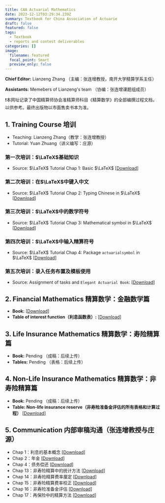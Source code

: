 ```yaml
---
title: CAA Actuarial Mathematics
date: 2023-12-12T03:29:34.239Z
summary: Textbook for China Association of Actuarie
draft: false
featured: false
tags:
  - Textbook
  - reports and contest deliverables
categories: []
image:
  filename: featured
  focal_point: Smart
  preview_only: false
---
```

<b>Chief Editor:</b> Lianzeng Zhang （主编：张连增教授，南开大学精算学系主任）

<b>Assistants:</b> Memebers of Lianzeng's team （协编：张连增课题组成员）

<p>&#10071;本网址记录了中国精算师协会准精算师科目《精算数学》的全部编撰过程文档，以供参考。最终出版物以市面售卖书本为准。</p>

## 1. Training Course 培训 
* Teaching: Lianzeng Zhang（教学：张连增教授）
* Tutorial: Yuan Zhuang（讲义编写：庄源）

### 第一次培训：$\LaTeX$基础知识
* Source: $\LaTeX$ Tutorial Chap 1: Basic $\LaTeX$ [[Download](https://yuanzhuang.xyz/uploads/CAA/LaTeX/LaTeX_Chap1.pdf)]

### 第二次培训：在$\LaTeX$中键入中文
* Source: $\LaTeX$ Tutorial Chap 2: Typing Chinese in $\LaTeX$ [[Download](https://yuanzhuang.xyz/uploads/CAA/LaTeX/LaTeX_Chap2.pdf)]

### 第三次培训：$\LaTeX$中的数学符号
* Source: $\LaTeX$ Tutorial Chap 3: Mathematical symbol in $\LaTeX$ [[Download](https://yuanzhuang.xyz/uploads/CAA/LaTeX/LaTeX_Chap3.pdf)]

### 第四次培训：$\LaTeX$中输入精算符号
* Source: $\LaTeX$ Tutorial Chap 4: Package $\texttt{actuarialsymbol}$ in $\LaTeX$ [[Download](https://yuanzhuang.xyz/uploads/CAA/LaTeX/LaTeX_Chap4.pdf)]

### 第五次培训：录入任务布置及模板使用
* Source: Assignment of tasks and $\texttt{Elegant Actuarial Book}$: [[Download](https://yuanzhuang.xyz/uploads/CAA/LaTeX/ElegantActuarialBook.pdf)]

## 2. Financial Mathematics 精算数学：金融数学篇
* <b>Book:</b> [[Download](https://yuanzhuang.xyz/uploads/CAA/Interest_Theory/CAA_Interest_Theory.pdf)]
* <b>Table of interest function（利息函数表）:</b> [[Download](https://yuanzhuang.xyz/uploads/CAA/Interest_Theory/Interest_function.xlsx)]

## 3. Life Insurance Mathematics 精算数学：寿险精算篇
* <b>Book:</b> Pending （成稿：后续上传）
* <b>Tables:</b> Pending （表格：后续上传）

## 4. Non-Life Insurance Mathematics 精算数学：非寿险精算篇
* <b>Book:</b> Pending （成稿：后续上传）
* <b>Table: Non-life insurance reserve（非寿险准备金评估的所有表格和计算过程）</b> [[Download](https://yuanzhuang.xyz/uploads/CAA/Non_Life/Non_Life_reserve.xlsx)]

## 5. Communication 内部审稿沟通（张连增教授与庄源）
* Chap 1：利息的基本概念 [[Download](https://yuanzhuang.xyz/uploads/CAA/Interest_Theory/Interest_revise_Ch1.pdf)]
* Chap 2：年金 [[Download](https://yuanzhuang.xyz/uploads/CAA/Interest_Theory/Interest_revise_Ch2.pdf)]
* Chap 4：债务偿还 [[Download](https://yuanzhuang.xyz/uploads/CAA/Interest_Theory/Interest_revise_Ch4.pdf)]
* Chap 13：非寿险精算中的统计方法 [[Download](https://yuanzhuang.xyz/uploads/CAA/Non_Life/Nonlife_revise_Ch1.pdf)]
* Chap 14：非寿险精算费率厘定 [[Download](https://yuanzhuang.xyz/uploads/CAA/Non_Life/Nonlife_revise_Ch2.pdf)]
* Chap 15：非寿险精算费率校正 [[Download](https://yuanzhuang.xyz/uploads/CAA/Non_Life/Nonlife_revise_Ch3.pdf)]
* Chap 16：非寿险准备金评估 [[Download](https://yuanzhuang.xyz/uploads/CAA/Non_Life/Nonlife_revise_Ch4.pdf)]
* Chap 17：再保险中的精算方法 [[Download](https://yuanzhuang.xyz/uploads/CAA/Non_Life/Nonlife_revise_Ch5.pdf)] 